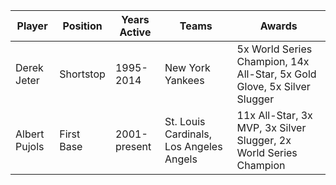 | Player | Position | Years Active | Teams | Awards |
|--------|----------|--------------|-------|---------|
| Derek Jeter | Shortstop | 1995-2014 | New York Yankees | 5x World Series Champion, 14x All-Star, 5x Gold Glove, 5x Silver Slugger |
| Albert Pujols | First Base | 2001-present | St. Louis Cardinals, Los Angeles Angels | 11x All-Star, 3x MVP, 3x Silver Slugger, 2x World Series Champion |